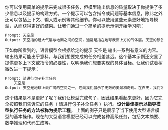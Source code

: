 你可以使用简单的提示来完成很多任务，但模型输出信息的质量取决于你提供了多少信息以及提示的构建方式。一个提示可以包含指令或问题等基本信息，除此之外还可以包括上下文、输入或示例等其他细节。你可以使用这些元素更好地指导模型，从而获得更好的结果。让我们通过一个简单的提示示例开始学习吧：
```latex
Prompt: 天空是
Output: 天空指的是大气层与地面之间的空间，通常是指在地球表面上方的气体层。天空的颜色通常是蓝色的，这是因为当太阳光线穿过大气层时，它们被分散成许多不同的颜色，其中蓝色波长的光线被分散得更多，因此天空呈现出蓝色。在日出和日落时，由于太阳光线的角度变化，天空的颜色会变成橙色或红色等不同的颜色。
```
正如你所看到的，语言模型会根据给定的提示 天空是 输出一系列有意义的内容。输出结果可能出乎意料，与我们想要完成的任务相差甚远。这个基本示例还突显了提供更多上下文或指令的必要性，以明确我们想要实现的具体目标。让我们试着稍微改进一下提示：
```latex
Prompt: 请进行句子补全任务
	天空是
Output: 天空是地球上最广阔的空间之一，它向我们展示了无数的美景和奇观。在白天，我们可以欣赏到蔚蓝色的天空、飘逸的云朵和灿烂的阳光，而在夜晚，我们则可以看到浩瀚的星空和神秘的月亮。除了提供美丽的景观外，天空还对地球生命的存在和发展具有重要的作用，例如通过大气层中的气体循环和水循环，为植物和动物提供养分和水分，维持地球生态平衡。同时，人类也可以通过研究天空来深入了解宇宙和地球的运行规律，从而推动科学技术的发展。
```
这个结果是不是更好了呢？我们让模型完成句子，因此结果看起来更好，因为它完全按照我们告诉它的任务（ 请进行句子补全任务 ）执行。**设计最佳提示以指导模型执行任务的方法被称为提示工程。** 上面的例子只是展示了当下使用大型语言模型的基本操作。现在的大型语言模型已经可以完成各种高级任务，包括文本摘要、数学推理和代码生成等。
